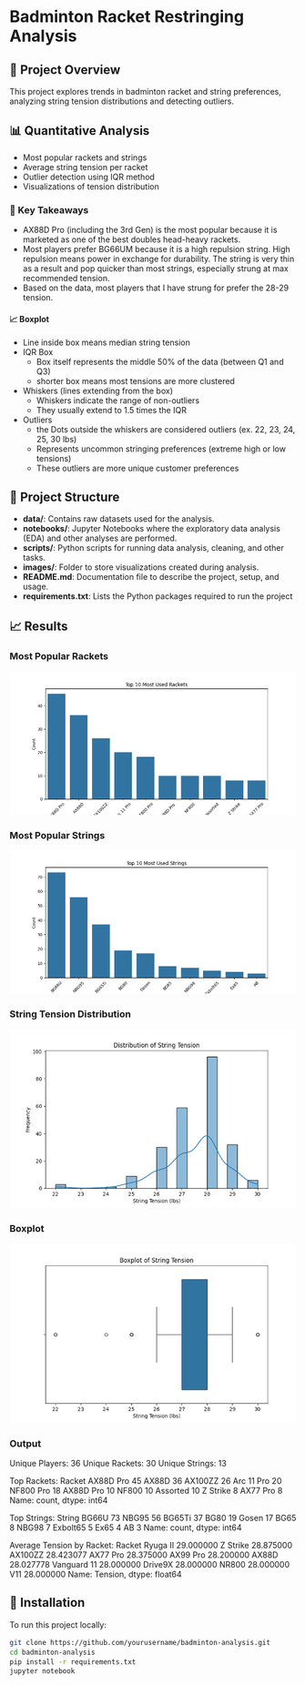# Badminton Racket Restringing Analysis

## 📌 Project Overview
This project explores trends in badminton racket and string preferences, analyzing string tension distributions and detecting outliers.

## 📊 Quantitative Analysis
- Most popular rackets and strings
- Average string tension per racket
- Outlier detection using IQR method
- Visualizations of tension distribution

### 🔑 Key Takeaways
- AX88D Pro (including the 3rd Gen) is the most popular because it is marketed as one of the best doubles head-heavy rackets. 
- Most players prefer BG66UM because it is a high repulsion string. High repulsion means power in exchange for durability. The string is very thin as a result and pop quicker than most strings, especially strung at max recommended tension.
- Based on the data, most players that I have strung for prefer the 28-29 tension. 

#### 📈 Boxplot
- Line inside box means median string tension
- IQR Box
  - Box itself represents the middle 50% of the data (between Q1 and Q3)
  - shorter box means most tensions are more clustered
- Whiskers (lines extending from the box)
  - Whiskers indicate the range of non-outliers
  - They usually extend to 1.5 times the IQR
- Outliers 
  - the Dots outside the whiskers are considered outliers (ex. 22, 23, 24, 25, 30 lbs)
  - Represents uncommon stringing preferences (extreme high or low tensions)
  - These outliers are more unique customer preferences


## 📁 Project Structure
- **data/**: Contains raw datasets used for the analysis.
- **notebooks/**: Jupyter Notebooks where the exploratory data analysis (EDA) and other analyses are performed.
- **scripts/**: Python scripts for running data analysis, cleaning, and other tasks.
- **images/**: Folder to store visualizations created during analysis.
- **README.md**: Documentation file to describe the project, setup, and usage.
- **requirements.txt**: Lists the Python packages required to run the project


## 📈 Results
### **Most Popular Rackets**
![racket chart](images/top_rackets.png)

### **Most Popular Strings**
![string chart](images/top_strings.png)

### **String Tension Distribution**
![tension chart](images/tension_distribution.png)

### **Boxplot**
![boxplot](images/boxplot_tension.png)

### **Output**
Unique Players: 36
Unique Rackets: 30
Unique Strings: 13

Top Rackets:
 Racket
AX88D Pro     45
AX88D         36
AX100ZZ       26
Arc 11 Pro    20
NF800 Pro     18
AX88D Pro     10
NF800         10
Assorted      10
Z Strike       8
AX77 Pro       8
Name: count, dtype: int64

Top Strings:
 String
BG66U       73
NBG95       56
BG65Ti      37
BG80        19
Gosen       17
BG65         8
NBG98        7
Exbolt65     5
Ex65         4
AB           3
Name: count, dtype: int64

Average Tension by Racket:
 Racket
Ryuga II       29.000000
Z Strike       28.875000
AX100ZZ        28.423077
AX77 Pro       28.375000
AX99 Pro       28.200000
AX88D          28.027778
Vanguard 11    28.000000
Drive9X        28.000000
NR800          28.000000
V11            28.000000
Name: Tension, dtype: float64


## 🔧 Installation
To run this project locally:
```bash
git clone https://github.com/yourusername/badminton-analysis.git
cd badminton-analysis
pip install -r requirements.txt
jupyter notebook
```

